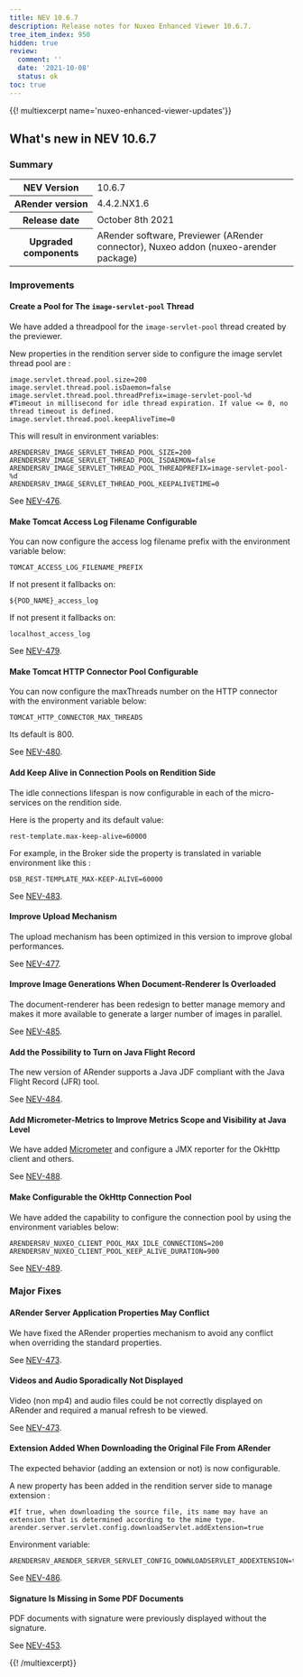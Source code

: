 ```yaml
---
title: NEV 10.6.7
description: Release notes for Nuxeo Enhanced Viewer 10.6.7.
tree_item_index: 950
hidden: true
review:
  comment: ''
  date: '2021-10-08'
  status: ok
toc: true
---
```


{{! multiexcerpt name='nuxeo-enhanced-viewer-updates'}}
## What's new in NEV 10.6.7

### Summary

<div class="table-scroll">
<table class="hover">
<tbody>
<tr>
<th colspan="1">NEV Version</th>
<td colspan="1">10.6.7</td>
</tr>
<tr>
<th colspan="1">ARender version</th>
<td colspan="1">4.4.2.NX1.6</td>
</tr>
<tr>
<th colspan="1">Release date</th>
<td colspan="1">October 8th 2021</td>
</tr>
<tr>
<th colspan="1">Upgraded components</th>
<td colspan="1">ARender software, Previewer (ARender connector), Nuxeo addon (nuxeo-arender package)</td>
</tr>
</tbody>
</table>
</div>

### Improvements

#### Create a Pool for The `image-servlet-pool` Thread

We have added a threadpool for the `image-servlet-pool` thread created by the previewer.

New properties in the rendition server side to configure the image servlet thread pool are :
```
image.servlet.thread.pool.size=200
image.servlet.thread.pool.isDaemon=false
image.servlet.thread.pool.threadPrefix=image-servlet-pool-%d
#Timeout in millisecond for idle thread expiration. If value <= 0, no thread timeout is defined.
image.servlet.thread.pool.keepAliveTime=0
```

This will result in environment variables:
```
ARENDERSRV_IMAGE_SERVLET_THREAD_POOL_SIZE=200
ARENDERSRV_IMAGE_SERVLET_THREAD_POOL_ISDAEMON=false
ARENDERSRV_IMAGE_SERVLET_THREAD_POOL_THREADPREFIX=image-servlet-pool-%d
ARENDERSRV_IMAGE_SERVLET_THREAD_POOL_KEEPALIVETIME=0
```

See [NEV-476](https://jira.nuxeo.com/browse/NEV-476).

#### Make Tomcat Access Log Filename Configurable

You can now configure the access log filename prefix with the environment variable below:
```
TOMCAT_ACCESS_LOG_FILENAME_PREFIX
```

If not present it fallbacks on:
```
${POD_NAME}_access_log
```

If not present it fallbacks on:
```
localhost_access_log
```

See [NEV-479](https://jira.nuxeo.com/browse/NEV-479).

#### Make Tomcat HTTP Connector Pool Configurable

You can now configure the maxThreads number on the HTTP connector with the environment variable below:
```
TOMCAT_HTTP_CONNECTOR_MAX_THREADS
```

Its default is 800.

See [NEV-480](https://jira.nuxeo.com/browse/NEV-480).

#### Add Keep Alive in Connection Pools on Rendition Side

The idle connections lifespan is now configurable in each of the micro-services on the rendition side.

Here is the property and its default value:
```
rest-template.max-keep-alive=60000
```

For example, in the Broker side the property is translated in variable environment like this :
```
DSB_REST-TEMPLATE_MAX-KEEP-ALIVE=60000
```

See [NEV-483](https://jira.nuxeo.com/browse/NEV-483).

#### Improve Upload Mechanism

The upload mechanism has been optimized in this version to improve global performances.

See [NEV-477](https://jira.nuxeo.com/browse/NEV-477).

#### Improve Image Generations When Document-Renderer Is Overloaded

The document-renderer has been redesign to better manage memory and makes it more available to generate a larger number of images in parallel.

See [NEV-485](https://jira.nuxeo.com/browse/NEV-485).

#### Add the Possibility to Turn on Java Flight Record

The new version of ARender supports a Java JDF compliant with the Java Flight Record (JFR) tool.

See [NEV-484](https://jira.nuxeo.com/browse/NEV-484).

#### Add Micrometer-Metrics to Improve Metrics Scope and Visibility at Java Level

We have added [Micrometer](https://micrometer.io/) and configure a JMX reporter for the OkHttp client and others.

See [NEV-488](https://jira.nuxeo.com/browse/NEV-488).

#### Make Configurable the OkHttp Connection Pool

We have added the capability to configure the connection pool by using the environment variables below:
```
ARENDERSRV_NUXEO_CLIENT_POOL_MAX_IDLE_CONNECTIONS=200
ARENDERSRV_NUXEO_CLIENT_POOL_KEEP_ALIVE_DURATION=900
```

See [NEV-489](https://jira.nuxeo.com/browse/NEV-489).

### Major Fixes

#### ARender Server Application Properties May Conflict

We have fixed the ARender properties mechanism to avoid any conflict when overriding the standard properties.

See [NEV-473](https://jira.nuxeo.com/browse/NEV-473).

#### Videos and Audio Sporadically Not Displayed

Video (non mp4) and audio files could be not correctly displayed on ARender and required a manual refresh to be viewed.

See [NEV-473](https://jira.nuxeo.com/browse/NEV-487).

#### Extension Added When Downloading the Original File From ARender

The expected behavior (adding an extension or not) is now configurable.

A new property has been added in the rendition server side to manage extension :
```
#If true, when downloading the source file, its name may have an extension that is determined according to the mime type.
arender.server.servlet.config.downloadServlet.addExtension=true
```

Environment variable:
```
ARENDERSRV_ARENDER_SERVER_SERVLET_CONFIG_DOWNLOADSERVLET_ADDEXTENSION=true
```

See [NEV-486](https://jira.nuxeo.com/browse/NEV-486).

#### Signature Is Missing in Some PDF Documents

PDF documents with signature were previously displayed without the signature.

See [NEV-453](https://jira.nuxeo.com/browse/NEV-453).

{{! /multiexcerpt}}
